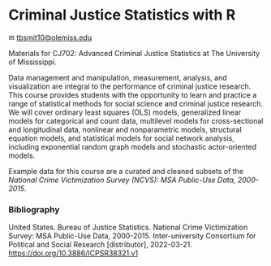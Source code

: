 # Criminal Justice Statistics with R
✉ tbsmit10@olemiss.edu

Materials for CJ702: Advanced Criminal Justice Statistics at The University of Mississippi. 

Data management and manipulation, measurement, analysis, and visualization are integral to the performance of criminal justice research. This course provides students with the opportunity to learn and practice a range of statistical methods for social science and criminal justice research. We will cover ordinary least squares (OLS) models, generalized linear models for categorical and count data, multilevel models for cross-sectional and longitudinal data, nonlinear and nonparametric models, structural equation models, and statistical models for social network analysis, including exponential random graph models and stochastic actor-oriented models.

Example data for this course are a curated and cleaned subsets of the *National Crime Victimization Survey (NCVS): MSA Public-Use Data, 2000-2015*.

### Bibliography
United States. Bureau of Justice Statistics. National Crime Victimization Survey: MSA Public-Use Data, 2000-2015. Inter-university Consortium for Political and Social Research [distributor], 2022-03-21. https://doi.org/10.3886/ICPSR38321.v1
